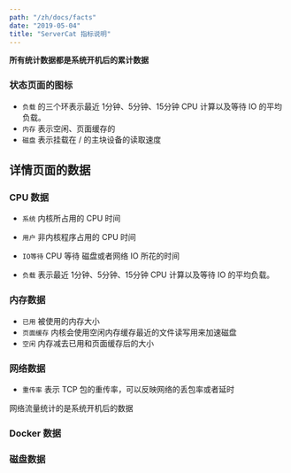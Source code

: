 ```yaml
---
path: "/zh/docs/facts"
date: "2019-05-04"
title: "ServerCat 指标说明"
---
```


**所有统计数据都是系统开机后的累计数据**

### 状态页面的图标

* `负载` 的三个环表示最近 1分钟、5分钟、15分钟 CPU 计算以及等待 IO 的平均负载。
* `内存` 表示空闲、页面缓存的
* `磁盘` 表示挂载在 / 的主块设备的读取速度


## 详情页面的数据

### CPU 数据

* `系统` 内核所占用的 CPU 时间
* `用户` 非内核程序占用的 CPU 时间
* `IO等待` CPU 等待 磁盘或者网络 IO 所花的时间

* `负载` 表示最近 1分钟、5分钟、15分钟 CPU 计算以及等待 IO 的平均负载。


### 内存数据

* `已用` 被使用的内存大小
* `页面缓存` 内核会使用空闲内存缓存最近的文件读写用来加速磁盘
* `空闲` 内存减去已用和页面缓存后的大小

### 网络数据

* `重传率` 表示 TCP 包的重传率，可以反映网络的丢包率或者延时

网络流量统计的是系统开机后的数据

### Docker 数据

### 磁盘数据

